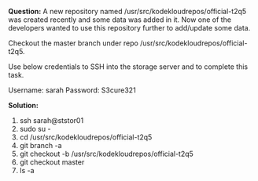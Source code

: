 **Question:**
A new repository named /usr/src/kodekloudrepos/official-t2q5 was created recently and some data was added in it. 
Now one of the developers wanted to use this repository further to add/update some data.


Checkout the master branch under repo /usr/src/kodekloudrepos/official-t2q5.

Use below credentials to SSH into the storage server and to complete this task.

Username: sarah
Password: S3cure321

**Solution:**

1. ssh sarah@ststor01
2. sudo su -
3. cd /usr/src/kodekloudrepos/official-t2q5
4. git branch -a
5. git checkout -b /usr/src/kodekloudrepos/official-t2q5
6. git checkout master
7. ls -a